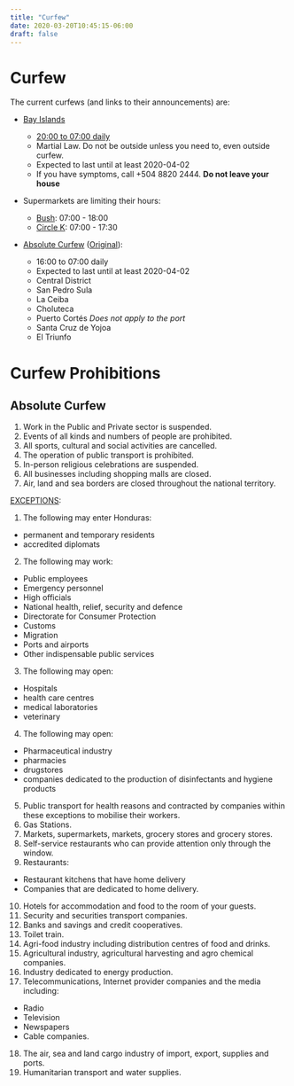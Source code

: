 ```yaml
---
title: "Curfew"
date: 2020-03-20T10:45:15-06:00
draft: false
---
```


Curfew
======

The current curfews (and links to their announcements) are:

* [Bay Islands](https://www.facebook.com/Covid19Roatan/posts/109846397315518)
  * [20:00 to 07:00 daily](https://www.facebook.com/permalink.php?story_fbid=1196389300564837&id=328195770717532)
  * Martial Law. Do not be outside unless you need to, even outside curfew.
  * Expected to last until at least 2020-04-02
  * If you have symptoms, call +504 8820 2444. **Do not leave your house**

* Supermarkets are limiting their hours:
  * [Bush](https://www.facebook.com/permalink.php?story_fbid=584964165426927&id=367194180537261): 07:00 - 18:00
  * [Circle K](https://www.facebook.com/circlekutila/posts/112417333722563): 07:00 - 17:30


* [Absolute Curfew](https://covid19honduras.org/?q=Toque-de-queda-absoluto-se-extiende) ([Original](https://covid19honduras.org/?q=toque-de-queda)):
  * 16:00 to 07:00 daily
  * Expected to last until at least 2020-04-02
  * Central District
  * San Pedro Sula
  * La Ceiba
  * Choluteca
  * Puerto Cortés *Does not apply to the port*
  * Santa Cruz de Yojoa
  * El Triunfo

Curfew Prohibitions
===================

Absolute Curfew
---------------

1. Work in the Public and Private sector is suspended.
2. Events of all kinds and numbers of people are prohibited.
3. All sports, cultural and social activities are cancelled.
4. The operation of public transport is prohibited.
5. In-person religious celebrations are suspended.
6. All businesses including shopping malls are closed.
7. Air, land and sea borders are closed throughout the national territory.

[EXCEPTIONS](https://covid19honduras.org/?q=toque-de-queda):
1. The following may enter Honduras:
  * permanent and temporary residents
  * accredited diplomats
2. The following may work:
  * Public employees
  * Emergency personnel
  * High officials
  * National health, relief, security and defence
  * Directorate for Consumer Protection
  * Customs
  * Migration
  * Ports and airports
  * Other indispensable public services
3. The following may open:
  * Hospitals
  * health care centres
  * medical laboratories
  * veterinary
4. The following may open:
  * Pharmaceutical industry
  * pharmacies
  * drugstores 
  * companies dedicated to the production of disinfectants and hygiene products
5. Public transport for health reasons and contracted by companies within these
exceptions to mobilise their workers.
6. Gas Stations.
7. Markets, supermarkets, markets, grocery stores and grocery stores.
8. Self-service restaurants who can provide attention only through the window.
9. Restaurants:
  * Restaurant kitchens that have home delivery 
  * Companies that are dedicated to home delivery.
10. Hotels for accommodation and food to the room of your guests.
11. Security and securities transport companies.
12. Banks and savings and credit cooperatives.
13. Toilet train.
14. Agri-food industry including distribution centres of food and drinks.
15. Agricultural industry, agricultural harvesting and agro chemical companies.
16. Industry dedicated to energy production.
17. Telecommunications, Internet provider companies and the media including:
  * Radio
  * Television
  * Newspapers
  * Cable companies.
18. The air, sea and land cargo industry of import, export, supplies and ports.
19. Humanitarian transport and water supplies.
